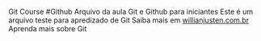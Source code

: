 Git Course
#Github
Arquivo da aula Git e Github para iniciantes
Este é um arquivo teste para apredizado de Git
Saiba mais em [willianjusten.com.br](https://willianjusten.com.br)
Aprenda mais sobre Git
